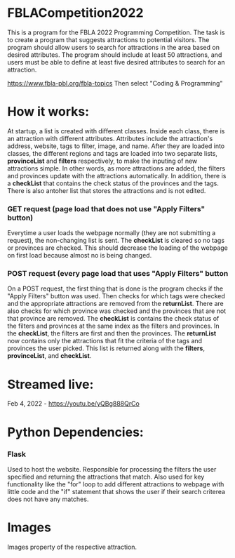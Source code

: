 # FBLACompetition2022

This is a program for the FBLA 2022 Programming Competition. The task is to create a program that suggests attractions to potential visitors. The program should allow users to search for attractions in the area based on desired attributes. The program should include at least 50 attractions, and users must be able to define at least five desired attributes to search for an attraction.

https://www.fbla-pbl.org/fbla-topics Then select "Coding & Programming"

# How it works:

At startup, a list is created with different classes. Inside each class, there is an attraction with different attributes. Attributes include the attraction's address, website, tags to filter, image, and name. After they are loaded into classes, the different regions and tags are loaded into two separate lists, <b>provinceList</b> and <b>filters</b> respectively, to make the inputing of new attractions simple. In other words, as more attractions are added, the filters and provinces update with the attractions automatically. In addition, there is a <b>checkList</b> that contains the check status of the provinces and the tags. There is also antoher list that stores the attractions and is not edited.

<h3>GET request (page load that does not use "Apply Filters" button)</h3>
Everytime a user loads the webpage normally (they are not submitting a request), the non-changing list is sent. The <b>checkList</b> is cleared so no tags or provinces are checked. This should decrease the loading of the webpage on first load because almost no is being changed. 

<h3>POST request (every page load that uses "Apply Filters" button</h3>
On a POST request, the first thing that is done is the program checks if the "Apply Filters" button was used. Then checks for which tags were checked and the appropriate attractions are removed from the <b>returnList</b>. There are also checks for which province was checked and the provinces that are not that province are removed. The <b>checkList</b> is contains the check status of the filters and provinces at the same index as the filters and provinces. In the <b>checkList</b>, the filters are first and then the provinces. The <b>returnList</b> now contains only the attractions that fit the criteria of the tags and provinces the user picked. This list is returned along with the <b>filters</b>, <b>provinceList</b>, and <b>checkList</b>.

# Streamed live:

Feb 4, 2022 - https://youtu.be/yQBg888QrCo

# Python Dependencies:

<h3>Flask</h3>
Used to host the website. Responsible for processing the filters the user specified and returning the attractions that match. Also used for key functionality like the "for" loop to add different attractions to webpage with little code and the "if" statement that shows the user if their search criterea does not have any matches.


# Images

Images property of the respective attraction.
